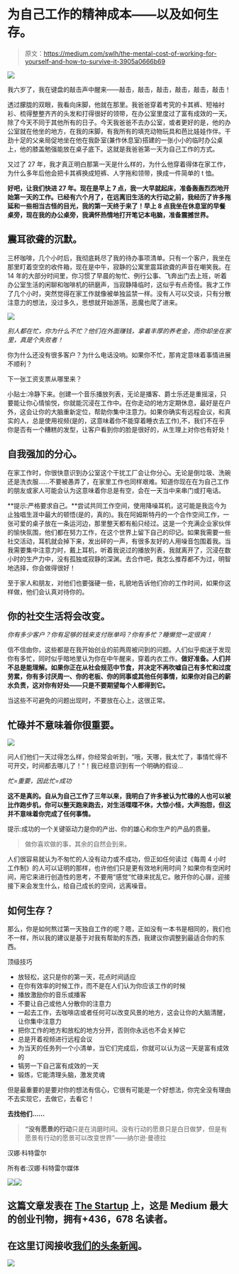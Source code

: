 # 为自己工作的精神成本——以及如何生存。

> 原文：<https://medium.com/swlh/the-mental-cost-of-working-for-yourself-and-how-to-survive-it-3905a0666b69>

![](img/6fa887e5fb563f3066b627c10f3de4b0.png)

我六岁了，我在键盘的敲击声中醒来——敲击，敲击，敲击，敲击，敲击，敲击！

透过朦胧的双眼，我看向床脚，他就在那里。我爸爸穿着考究的卡其裤、短袖衬衫、梳得整整齐齐的头发和打得很好的领带，在办公室里度过了富有成效的一天。除了今天不同于其他所有的日子。今天我爸爸不去办公室，或者更好的是，他的办公室就在他坐的地方，在我的床脚，有我所有的填充动物玩具和芭比娃娃作伴。干劲十足的父亲局促地坐在他在我卧室(兼作休息室)搭建的一张小小的临时办公桌上，他的膝盖勉强能放在桌子底下。这就是我爸爸第一天为自己工作的方式。

又过了 27 年，我才真正明白那第一天是什么样的，为什么他穿着得体在家工作，为什么多年后他会把卡其裤换成短裤、人字拖和领带，换成一件简单的 t 恤。

**好吧，让我们快进 27 年。现在是早上 7 点，我一大早就起床，准备轰轰烈烈地开始第一天的工作。已经有六个月了，在远离旧生活的大行动之前，我经历了许多拖延和一些相当古怪的目光，我的第一天终于来了！早上 8 点我坐在休息室的早餐桌旁，现在我的办公桌旁，我满怀热情地打开笔记本电脑，准备震撼世界。**

## 震耳欲聋的沉默。

三杯咖啡，几个小时后，我彻底耗尽了我的待办事项清单。只有一个客户，我坐在那里盯着空空的收件箱，现在是中午，寂静的公寓里震耳欲聋的声音在嘲笑我。在 14 年的大部分时间里，你习惯了早晨的匆忙、例行公事、飞奔出门去上班，听着办公室生活的闲聊和咖啡机的研磨声，当寂静降临时，这似乎有点奇怪。我才工作了几个小时，突然觉得在家工作就像被单独监禁一样。没有人可以交谈，只有分散注意力的想法，没过多久，思想就开始游荡，恶魔也爬了进来。

![](img/48f9f22afc5fa9a591b8e04879f66485.png)

*别人都在忙，你为什么不忙？他们在外面赚钱，拿着丰厚的养老金，而你却坐在家里，真是个失败者！*

你为什么还没有很多客户？为什么电话没响。如果你不忙，那肯定意味着事情进展不顺利？

下一张工资支票从哪里来？

小贴士:冷静下来。创建一个音乐播放列表，无论是播客、爵士乐还是重摇滚，只要能让你心情愉悦，你就能沉浸在工作中。在你走动的地方定期休息，最好是在户外，这会让你的大脑重新定位，帮助你集中注意力。如果你确实有远程会议，和真实的人，总是使用视频(是的，这意味着你不能穿着睡衣去工作),不，我们不在乎你是否有一个糟糕的发型，让客户看到你的脸是很好的，从生理上对你也有好处！

## 自我强加的分心。

在家工作时，你很快意识到办公室这个干扰工厂会让你分心。无论是倒垃圾、洗碗还是洗衣服……不要被愚弄了，在家里工作也同样艰难。知道你现在在为自己工作的朋友或家人可能会认为这意味着你总是有空，会在一天当中来串门或打电话。

**提示:严格要求自己。**尝试共同工作空间，使用降噪耳机，这可能是我迄今为止独唱生涯中最大的顿悟(是的，真的)。我在阿姆斯特丹的一个合作空间工作，一张可爱的桌子放在一条运河边，那里整天都有船只经过。这是一个充满企业家伙伴的愉快氛围，他们都在努力工作，在这个世界上留下自己的印记。如果我需要一些社交活动，耳机就会掉下来，发出砰的一声，有很多友好的人用噪音包围着我。当我需要集中注意力时，戴上耳机，听着我说过的播放列表，我就离开了，沉浸在数小时的生产力中，没有孤独或寂静的深渊。去合作吧，我怎么推荐都不为过，明智地选择，你会做得很好！

至于家人和朋友，对他们也要强硬一些，礼貌地告诉他们你的工作时间，如果你这样做，他们会认真对待你的。

## 你的社交生活将会改变。

*你有多少客户？你有足够的钱来支付账单吗？你有多忙？睡懒觉一定很爽！*

信不信由你，这些都是在我开始创业的前两周被问到的问题。人们似乎痴迷于发现你有多忙，同时似乎暗地里认为你在中午醒来，穿着内衣工作。**做好准备。人们并不总是能理解。如果你正在从社会规范中节食，并决定不再吹嘘自己有多忙和过度劳累，你有多讨厌周一、你的老板、你的同事或其他任何事情，如果你对自己的薪水负责，这对你有好处——只是不要期望每个人都得到它。**

当这些不可避免的问题出现时，不要放在心上，这很正常。

## 忙碌并不意味着你很重要。

![](img/543c74538f06ff1f222d888cfcc4662c.png)

问人们他们一天过得怎么样，你经常会听到，“哦，天哪，我太忙了，事情忙得不可开交，时间都去哪儿了！”！我已经意识到有一个明确的假设…

*忙=重要，因此忙=成功*

**这不是真的。自从为自己工作了三年以来，我明白了许多被认为忙碌的人也可以被比作跑步机，你可以整天跑来跑去，对生活喋喋不休，大惊小怪，大声抱怨，但这并不意味着你完成了任何事情。**

提示:成功的一个关键驱动力是你的产出、你的雄心和你生产的产品的质量。

> 做你喜欢做的事，其余的自然会到来。

人们很容易就认为不匆忙的人没有动力或不成功，但正如任何读过《每周 4 小时工作制》的人可以证明的那样，也许他们只是更有效地利用时间？如果你有空闲时间，用它来进行创造性的思考，不要用“感觉”忙碌来扰乱它。敞开你的心扉，迎接接下来会发生什么，给自己成长的空间，远离噪音。

## 如何生存？

那么，你是如何熬过第一天独自工作的呢？嗯，正如没有一本书是相同的，我们也不一样，所以我的建议是基于对我有帮助的东西，我建议你调整到最适合你的东西。

顶级技巧

*   放轻松，这只是你的第一天，花点时间适应
*   在你有效率的时候工作，而不是在人们认为你应该工作的时候
*   播放激励你的音乐或播客
*   不要让自己或他人分散你的注意力
*   一起去工作，去咖啡店或者任何可以改变风景的地方，这会让你的大脑清醒，让你集中注意力
*   把你工作的地方和放松的地方分开，否则你永远也不会关掉它
*   总是开着视频进行远程会议
*   为当天的任务列一个小清单，当它们完成后，你就可以认为这一天是富有成效的
*   犒劳一下自己富有成效的一天
*   锻炼，它能清理头脑，激发灵魂

但是最重要的是要对你的想法有信心，它很有可能是一个好想法，你完全没有理由不去实现它，去做它，去看它！

**去找他们……**

> **“没有愿景的行动**只是在消磨时间。没有行动的愿景只是白日做梦，但是有愿景有行动的愿景可以改变世界”——纳尔逊·曼德拉

汉娜·科特雷尔

所有者:汉娜·科特雷尔媒体

![](img/781e798a67ad99ee8ce49f7e935499bb.png)[![](img/308a8d84fb9b2fab43d66c117fcc4bb4.png)](https://medium.com/swlh)

## 这篇文章发表在 [The Startup](https://medium.com/swlh) 上，这是 Medium 最大的创业刊物，拥有+436，678 名读者。

## 在这里订阅接收[我们的头条新闻](https://growthsupply.com/the-startup-newsletter/)。

[![](img/b0164736ea17a63403e660de5dedf91a.png)](https://medium.com/swlh)